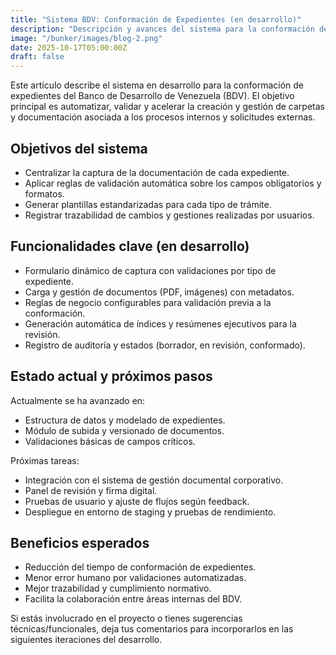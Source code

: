 ```yaml
---
title: "Sistema BDV: Conformación de Expedientes (en desarrollo)"
description: "Descripción y avances del sistema para la conformación de expedientes del Banco de Desarrollo de Venezuela (BDV) — estado actual, funcionalidades clave y próximos pasos."
image: "/bunker/images/blog-2.png"
date: 2025-10-17T05:00:00Z
draft: false
---
```


Este artículo describe el sistema en desarrollo para la conformación de expedientes del Banco de Desarrollo de Venezuela (BDV). El objetivo principal es automatizar, validar y acelerar la creación y gestión de carpetas y documentación asociada a los procesos internos y solicitudes externas.

## Objetivos del sistema

- Centralizar la captura de la documentación de cada expediente.
- Aplicar reglas de validación automática sobre los campos obligatorios y formatos.
- Generar plantillas estandarizadas para cada tipo de trámite.
- Registrar trazabilidad de cambios y gestiones realizadas por usuarios.

## Funcionalidades clave (en desarrollo)

- Formulario dinámico de captura con validaciones por tipo de expediente.
- Carga y gestión de documentos (PDF, imágenes) con metadatos.
- Reglas de negocio configurables para validación previa a la conformación.
- Generación automática de índices y resúmenes ejecutivos para la revisión.
- Registro de auditoría y estados (borrador, en revisión, conformado).

## Estado actual y próximos pasos

Actualmente se ha avanzado en:
- Estructura de datos y modelado de expedientes.
- Módulo de subida y versionado de documentos.
- Validaciones básicas de campos críticos.

Próximas tareas:
- Integración con el sistema de gestión documental corporativo.
- Panel de revisión y firma digital.
- Pruebas de usuario y ajuste de flujos según feedback.
- Despliegue en entorno de staging y pruebas de rendimiento.

## Beneficios esperados

- Reducción del tiempo de conformación de expedientes.
- Menor error humano por validaciones automatizadas.
- Mejor trazabilidad y cumplimiento normativo.
- Facilita la colaboración entre áreas internas del BDV.

Si estás involucrado en el proyecto o tienes sugerencias técnicas/funcionales, deja tus comentarios para incorporarlos en las siguientes iteraciones del desarrollo.
